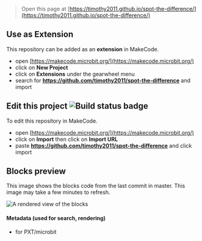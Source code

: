 
> Open this page at [https://timothy2011.github.io/spot-the-difference/](https://timothy2011.github.io/spot-the-difference/)

## Use as Extension

This repository can be added as an **extension** in MakeCode.

* open [https://makecode.microbit.org/](https://makecode.microbit.org/)
* click on **New Project**
* click on **Extensions** under the gearwheel menu
* search for **https://github.com/timothy2011/spot-the-difference** and import

## Edit this project ![Build status badge](https://github.com/timothy2011/spot-the-difference/workflows/MakeCode/badge.svg)

To edit this repository in MakeCode.

* open [https://makecode.microbit.org/](https://makecode.microbit.org/)
* click on **Import** then click on **Import URL**
* paste **https://github.com/timothy2011/spot-the-difference** and click import

## Blocks preview

This image shows the blocks code from the last commit in master.
This image may take a few minutes to refresh.

![A rendered view of the blocks](https://github.com/timothy2011/spot-the-difference/raw/master/.github/makecode/blocks.png)

#### Metadata (used for search, rendering)

* for PXT/microbit
<script src="https://makecode.com/gh-pages-embed.js"></script><script>makeCodeRender("{{ site.makecode.home_url }}", "{{ site.github.owner_name }}/{{ site.github.repository_name }}");</script>

